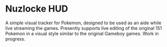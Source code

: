 # Nuzlocke HUD

A simple visual tracker for Pokemon, designed to be used as an aide while live streaming the games. Presently supports live editing of the original 151 Pokemon in a visual style similar to the original Gameboy games. Work in progress.
